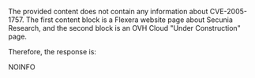 The provided content does not contain any information about CVE-2005-1757. The first content block is a Flexera website page about Secunia Research, and the second block is an OVH Cloud "Under Construction" page.

Therefore, the response is:

NOINFO